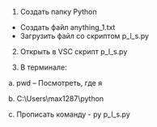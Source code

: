 1)	Создать папку Python
-	Создать файл anything_1.txt
-	Загрузить файл со скриптом p_l_s.py
2)	Открыть в VSС скрипт p_l_s.py

3)	В терминале:

  a.	pwd – Посмотреть, где я
  
  b.	C:\Users\max1287\python
  
  c.	Прописать команду - py p_l_s.py
